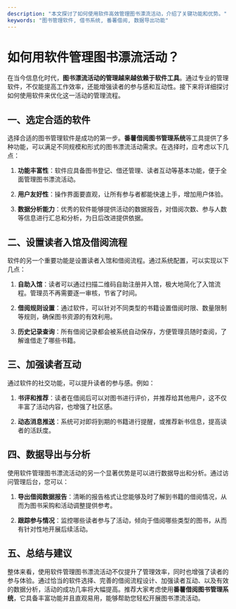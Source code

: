 ```yaml
---
description: "本文探讨了如何使用软件高效管理图书漂流活动，介绍了关键功能和优势。"
keywords: "图书管理软件, 借书系统, 番薯借阅, 数据导出功能"
---
```

# 如何用软件管理图书漂流活动？

在当今信息化时代，**图书漂流活动的管理越来越依赖于软件工具**。通过专业的管理软件，不仅能提高工作效率，还能增强读者的参与感和互动性。接下来将详细探讨如何使用软件来优化这一活动的管理流程。

## 一、选定合适的软件

选择合适的图书管理软件是成功的第一步。**番薯借阅图书管理系统**等工具提供了多种功能，可以满足不同规模和形式的图书漂流活动需求。在选择时，应考虑以下几点：

1. **功能丰富性**：软件应具备图书登记、借还管理、读者互动等基本功能，便于全面管理图书漂流活动。
   
2. **用户友好性**：操作界面要直观，让所有参与者都能快速上手，增加用户体验。

3. **数据分析能力**：优秀的软件能够提供活动的数据报告，对借阅次数、参与人数等信息进行汇总和分析，为日后改进提供依据。

## 二、设置读者入馆及借阅流程

软件的另一个重要功能是设置读者入馆和借阅流程。通过系统配置，可以实现以下几点：

1. **自助入馆**：读者可以通过扫描二维码自助注册并入馆，极大地简化了入馆流程。管理员不再需要逐一审核，节省了时间。

2. **借阅规则设置**：通过软件，可以针对不同类型的书籍设置借阅时限、数量限制等规则，确保图书资源的有效利用。

3. **历史记录查询**：所有借阅记录都会被系统自动保存，方便管理员随时查阅，了解谁借走了哪些书籍。

## 三、加强读者互动

通过软件的社交功能，可以提升读者的参与感。例如：

1. **书评和推荐**：读者在借阅后可以对图书进行评价，并推荐给其他用户，这不仅丰富了活动内容，也增强了社区感。

2. **动态消息推送**：系统可对即将到期的书籍进行提醒，或推荐新书信息，提高读者的活跃度。

## 四、数据导出与分析

使用软件管理图书漂流活动的另一个显著优势是可以进行数据导出和分析。通过访问管理后台，您可以：

1. **导出借阅数据报告**：清晰的报告格式让您能够及时了解到书籍的借阅情况，从而为图书采购和活动调整提供参考。

2. **跟踪参与情况**：监控哪些读者参与了活动，倾向于借阅哪些类型的图书，从而有针对性地开展后续活动。

## 五、总结与建议

整体来看，使用软件管理图书漂流活动不仅提升了管理效率，同时也增强了读者的参与体验。通过恰当的软件选择、完善的借阅流程设计、加强读者互动、以及有效的数据分析，活动的成功几率将大幅提高。推荐大家考虑使用**番薯借阅图书管理系统**，它具备丰富功能并且直观易用，能够帮助您轻松开展图书漂流活动。
